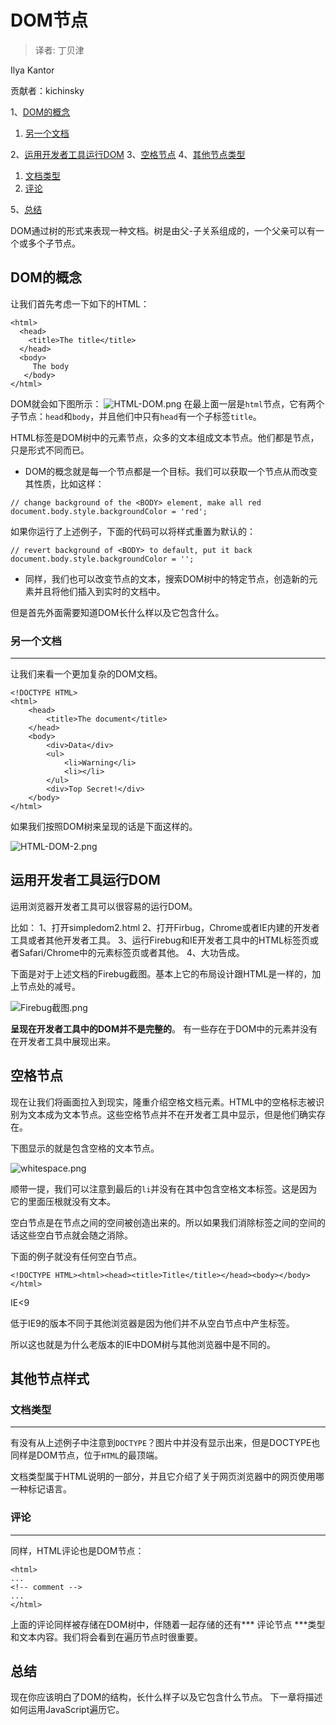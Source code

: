 # DOM节点
> 译者: 丁贝津

Ilya Kantor

贡献者：kichinsky

1、[DOM的概念](http://javascript.info/tutorial/dom-nodes#an-idea-of-dom)
1. [另一个文档](http://javascript.info/tutorial/dom-nodes#another-document)

2、[运用开发者工具运行DOM](http://javascript.info/tutorial/dom-nodes#walking-dom-using-developer-tools)
3、[空格节点](http://javascript.info/tutorial/dom-nodes#whitespace-nodes)
4、[其他节点类型](http://javascript.info/tutorial/dom-nodes#other-node-types)
1. [文档类型](http://javascript.info/tutorial/dom-nodes#doctype)
2. [评论](http://javascript.info/tutorial/dom-nodes#comments)

5、[总结](http://javascript.info/tutorial/dom-nodes#summary)

DOM通过树的形式来表现一种文档。树是由父-子关系组成的，一个父亲可以有一个或多个子节点。

## DOM的概念
让我们首先考虑一下如下的HTML：
```
<html>
  <head>
    <title>The title</title>
  </head>
  <body>
     The body
   </body>
</html>
```
DOM就会如下图所示：
![HTML-DOM.png](https://ooo.0o0.ooo/2016/01/31/56adc6e280aa6.png)
在最上面一层是`html`节点，它有两个子节点：`head`和`body`，并且他们中只有`head`有一个子标签`title`。

HTML标签是DOM树中的元素节点，众多的文本组成文本节点。他们都是节点，只是形式不同而已。

* DOM的概念就是每一个节点都是一个目标。我们可以获取一个节点从而改变其性质，比如这样：
```
// change background of the <BODY> element, make all red
document.body.style.backgroundColor = 'red';
```
如果你运行了上述例子，下面的代码可以将样式重置为默认的：
```
// revert background of <BODY> to default, put it back
document.body.style.backgroundColor = '';
```
* 同样，我们也可以改变节点的文本，搜索DOM树中的特定节点，创造新的元素并且将他们插入到实时的文档中。

但是首先外面需要知道DOM长什么样以及它包含什么。

### 另一个文档
---
让我们来看一个更加复杂的DOM文档。
```
<!DOCTYPE HTML>
<html>
    <head>
        <title>The document</title>
    </head>
    <body>
        <div>Data</div>
        <ul>
            <li>Warning</li>
            <li></li>
        </ul>
        <div>Top Secret!</div>
    </body>
</html>
``` 
如果我们按照DOM树来呈现的话是下面这样的。

![HTML-DOM-2.png](https://ooo.0o0.ooo/2016/01/31/56adce81221e7.png)

## 运用开发者工具运行DOM
运用浏览器开发者工具可以很容易的运行DOM。

比如：
1、打开simpledom2.html
2、打开Firbug，Chrome或者IE内建的开发者工具或者其他开发者工具。
3、运行Firebug和IE开发者工具中的HTML标签页或者Safari/Chrome中的元素标签页或者其他。
4、大功告成。

下面是对于上述文档的Firebug截图。基本上它的布局设计跟HTML是一样的，加上节点处的减号。

![Firebug截图.png](https://ooo.0o0.ooo/2016/01/31/56add5e6e042b.png)

**呈现在开发者工具中的DOM并不是完整的**。 有一些存在于DOM中的元素并没有在开发者工具中展现出来。

## 空格节点
现在让我们将画面拉入到现实，隆重介绍空格文档元素。HTML中的空格标志被识别为文本成为文本节点。这些空格节点并不在开发者工具中显示，但是他们确实存在。

下图显示的就是包含空格的文本节点。

![whitespace.png](https://ooo.0o0.ooo/2016/01/31/56add8152001c.png)

顺带一提，我们可以注意到最后的`li`并没有在其中包含空格文本标签。这是因为它的里面压根就没有文本。

空白节点是在节点之间的空间被创造出来的。所以如果我们消除标签之间的空间的话这些空白节点就会随之消除。

下面的例子就没有任何空白节点。

```
<!DOCTYPE HTML><html><head><title>Title</title></head><body></body></html>
```

IE<9

低于IE9的版本不同于其他浏览器是因为他们并不从空白节点中产生标签。

所以这也就是为什么老版本的IE中DOM树与其他浏览器中是不同的。

## 其他节点样式

### 文档类型
---
有没有从上述例子中注意到`DOCTYPE`？图片中并没有显示出来，但是DOCTYPE也同样是DOM节点，位于`HTML`的最顶端。

文档类型属于HTML说明的一部分，并且它介绍了关于网页浏览器中的网页使用哪一种标记语言。

### 评论
---
同样，HTML评论也是DOM节点：
```
<html>
...
<!-- comment -->
...
</html>
```
上面的评论同样被存储在DOM树中，伴随着一起存储的还有*** 评论节点 ***类型和文本内容。我们将会看到在遍历节点时很重要。

## 总结
现在你应该明白了DOM的结构，长什么样子以及它包含什么节点。
下一章将描述如何运用JavaScript遍历它。